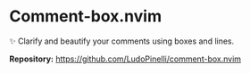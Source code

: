 # Comment-box.nvim

✨ Clarify and beautify your comments using boxes and lines.

**Repository:** <https://github.com/LudoPinelli/comment-box.nvim>

<!-- vim: set ft=markdown: -->